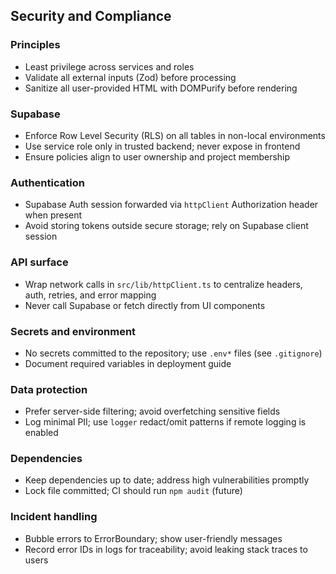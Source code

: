 ## Security and Compliance

### Principles
- Least privilege across services and roles
- Validate all external inputs (Zod) before processing
- Sanitize all user-provided HTML with DOMPurify before rendering

### Supabase
- Enforce Row Level Security (RLS) on all tables in non-local environments
- Use service role only in trusted backend; never expose in frontend
- Ensure policies align to user ownership and project membership

### Authentication
- Supabase Auth session forwarded via `httpClient` Authorization header when present
- Avoid storing tokens outside secure storage; rely on Supabase client session

### API surface
- Wrap network calls in `src/lib/httpClient.ts` to centralize headers, auth, retries, and error mapping
- Never call Supabase or fetch directly from UI components

### Secrets and environment
- No secrets committed to the repository; use `.env*` files (see `.gitignore`)
- Document required variables in deployment guide

### Data protection
- Prefer server-side filtering; avoid overfetching sensitive fields
- Log minimal PII; use `logger` redact/omit patterns if remote logging is enabled

### Dependencies
- Keep dependencies up to date; address high vulnerabilities promptly
- Lock file committed; CI should run `npm audit` (future)

### Incident handling
- Bubble errors to ErrorBoundary; show user-friendly messages
- Record error IDs in logs for traceability; avoid leaking stack traces to users


